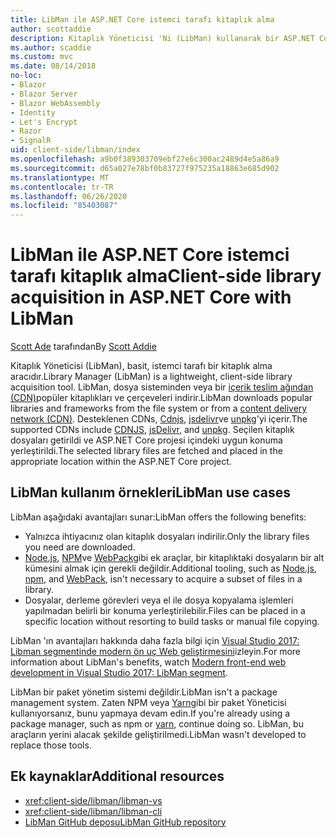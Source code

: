 ```yaml
---
title: LibMan ile ASP.NET Core istemci tarafı kitaplık alma
author: scottaddie
description: Kitaplık Yöneticisi 'Ni (LibMan) kullanarak bir ASP.NET Core projesindeki istemci tarafı kitaplık varlıklarını yüklemeyi öğrenin.
ms.author: scaddie
ms.custom: mvc
ms.date: 08/14/2018
no-loc:
- Blazor
- Blazor Server
- Blazor WebAssembly
- Identity
- Let's Encrypt
- Razor
- SignalR
uid: client-side/libman/index
ms.openlocfilehash: a9b0f389303709ebf27e6c300ac2489d4e5a86a9
ms.sourcegitcommit: d65a027e78bf0b83727f975235a18863e685d902
ms.translationtype: MT
ms.contentlocale: tr-TR
ms.lasthandoff: 06/26/2020
ms.locfileid: "85403087"
---
```

# <a name="client-side-library-acquisition-in-aspnet-core-with-libman"></a><span data-ttu-id="7a36a-103">LibMan ile ASP.NET Core istemci tarafı kitaplık alma</span><span class="sxs-lookup"><span data-stu-id="7a36a-103">Client-side library acquisition in ASP.NET Core with LibMan</span></span>

<span data-ttu-id="7a36a-104">[Scott Ade](https://twitter.com/Scott_Addie) tarafından</span><span class="sxs-lookup"><span data-stu-id="7a36a-104">By [Scott Addie](https://twitter.com/Scott_Addie)</span></span>

<span data-ttu-id="7a36a-105">Kitaplık Yöneticisi (LibMan), basit, istemci tarafı bir kitaplık alma aracıdır.</span><span class="sxs-lookup"><span data-stu-id="7a36a-105">Library Manager (LibMan) is a lightweight, client-side library acquisition tool.</span></span> <span data-ttu-id="7a36a-106">LibMan, dosya sisteminden veya bir [içerik teslim ağından (CDN)](https://wikipedia.org/wiki/Content_delivery_network)popüler kitaplıkları ve çerçeveleri indirir.</span><span class="sxs-lookup"><span data-stu-id="7a36a-106">LibMan downloads popular libraries and frameworks from the file system or from a [content delivery network (CDN)](https://wikipedia.org/wiki/Content_delivery_network).</span></span> <span data-ttu-id="7a36a-107">Desteklenen CDNs, [Cdnjs](https://cdnjs.com/), [jsdelivr](https://www.jsdelivr.com/)ve [unpkg](https://unpkg.com/#/)'yi içerir.</span><span class="sxs-lookup"><span data-stu-id="7a36a-107">The supported CDNs include [CDNJS](https://cdnjs.com/), [jsDelivr](https://www.jsdelivr.com/), and [unpkg](https://unpkg.com/#/).</span></span> <span data-ttu-id="7a36a-108">Seçilen kitaplık dosyaları getirildi ve ASP.NET Core projesi içindeki uygun konuma yerleştirildi.</span><span class="sxs-lookup"><span data-stu-id="7a36a-108">The selected library files are fetched and placed in the appropriate location within the ASP.NET Core project.</span></span>

## <a name="libman-use-cases"></a><span data-ttu-id="7a36a-109">LibMan kullanım örnekleri</span><span class="sxs-lookup"><span data-stu-id="7a36a-109">LibMan use cases</span></span>

<span data-ttu-id="7a36a-110">LibMan aşağıdaki avantajları sunar:</span><span class="sxs-lookup"><span data-stu-id="7a36a-110">LibMan offers the following benefits:</span></span>

* <span data-ttu-id="7a36a-111">Yalnızca ihtiyacınız olan kitaplık dosyaları indirilir.</span><span class="sxs-lookup"><span data-stu-id="7a36a-111">Only the library files you need are downloaded.</span></span>
* <span data-ttu-id="7a36a-112">[Node.js](https://nodejs.org), [NPM](https://www.npmjs.com)ve [WebPack](https://webpack.js.org)gibi ek araçlar, bir kitaplıktaki dosyaların bir alt kümesini almak için gerekli değildir.</span><span class="sxs-lookup"><span data-stu-id="7a36a-112">Additional tooling, such as [Node.js](https://nodejs.org), [npm](https://www.npmjs.com), and [WebPack](https://webpack.js.org), isn't necessary to acquire a subset of files in a library.</span></span>
* <span data-ttu-id="7a36a-113">Dosyalar, derleme görevleri veya el ile dosya kopyalama işlemleri yapılmadan belirli bir konuma yerleştirilebilir.</span><span class="sxs-lookup"><span data-stu-id="7a36a-113">Files can be placed in a specific location without resorting to build tasks or manual file copying.</span></span>

<span data-ttu-id="7a36a-114">LibMan 'ın avantajları hakkında daha fazla bilgi için [Visual Studio 2017: Libman segmentinde modern ön uç Web geliştirmesini](https://channel9.msdn.com/Events/Build/2017/B8073#time=43m34s)izleyin.</span><span class="sxs-lookup"><span data-stu-id="7a36a-114">For more information about LibMan's benefits, watch [Modern front-end web development in Visual Studio 2017: LibMan segment](https://channel9.msdn.com/Events/Build/2017/B8073#time=43m34s).</span></span>

<span data-ttu-id="7a36a-115">LibMan bir paket yönetim sistemi değildir.</span><span class="sxs-lookup"><span data-stu-id="7a36a-115">LibMan isn't a package management system.</span></span> <span data-ttu-id="7a36a-116">Zaten NPM veya [Yarn](https://yarnpkg.com)gibi bir paket Yöneticisi kullanıyorsanız, bunu yapmaya devam edin.</span><span class="sxs-lookup"><span data-stu-id="7a36a-116">If you're already using a package manager, such as npm or [yarn](https://yarnpkg.com), continue doing so.</span></span> <span data-ttu-id="7a36a-117">LibMan, bu araçların yerini alacak şekilde geliştirilmedi.</span><span class="sxs-lookup"><span data-stu-id="7a36a-117">LibMan wasn't developed to replace those tools.</span></span>

## <a name="additional-resources"></a><span data-ttu-id="7a36a-118">Ek kaynaklar</span><span class="sxs-lookup"><span data-stu-id="7a36a-118">Additional resources</span></span>

* <xref:client-side/libman/libman-vs>
* <xref:client-side/libman/libman-cli>
* [<span data-ttu-id="7a36a-119">LibMan GitHub deposu</span><span class="sxs-lookup"><span data-stu-id="7a36a-119">LibMan GitHub repository</span></span>](https://github.com/aspnet/LibraryManager)
